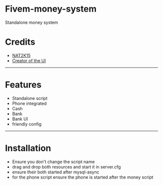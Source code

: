 # Fivem-money-system
Standalone money system



# Credits
- [NAT2K15](https://discord.gg/RquDVTfDwu)
- [Creator of the UI](https://forum.cfx.re/t/release-new-banking-maze-bank-reskin/135360)
---

# Features
- Standalone script
- Phone integrated 
- Cash 
- Bank
- Bank UI
- friendly config

---
# Installation
* Ensure you don't change the script name
* drag and drop both resources and start it in server.cfg
* ensure their both started after mysql-async
* for the phone script ensure the phone is started after the money script
